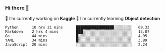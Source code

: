 ### Hi there 👋
 🔭 I’m currently working on **Kaggle**
 🌱 I’m currently learning **Object detection**

<!--START_SECTION:waka-->
```text
Python      10 hrs 21 mins      █████████████████░░░░░░░░   69.33 
Markdown    2 hrs 4 mins        ███░░░░░░░░░░░░░░░░░░░░░░   13.87 
Go          44 mins             █░░░░░░░░░░░░░░░░░░░░░░░░   4.95 
YAML        34 mins             █░░░░░░░░░░░░░░░░░░░░░░░░   3.89 
JavaScript  20 mins             ░░░░░░░░░░░░░░░░░░░░░░░░░   2.24
```
<!--END_SECTION:waka-->
